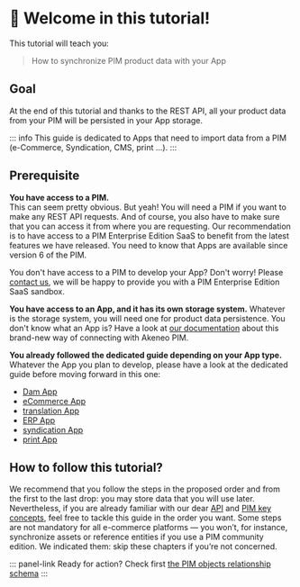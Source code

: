 # 👋 Welcome in this tutorial!

This tutorial will teach you:
> How to synchronize PIM product data with your App

## Goal
At the end of this tutorial and thanks to the REST API, all your product data from your PIM will be persisted in your App storage.

::: info
This guide is dedicated to Apps that need to import data from a PIM (e-Commerce, Syndication, CMS, print ...).
:::

## Prerequisite

<i class="fa fa-check-square"></i> **You have access to a PIM.**  
This can seem pretty obvious. But yeah! You will need a PIM if you want to make any REST API requests.
And of course, you also have to make sure that you can access it from where you are requesting.
Our recommendation is to have access to a PIM Enterprise Edition SaaS to benefit from the latest features we have released. You need to know that Apps are available since version 6 of the PIM. 

You don't have access to a PIM to develop your App?  Don't worry!
Please [contact us](https://www.akeneo.com/contact/), we will be happy to provide you with a PIM Enterprise Edition SaaS sandbox.

<i class="fa fa-check-square"></i> **You have access to an App, and it has its own storage system.**
Whatever is the storage system, you will need one for product data persistence.
You don't know what an App is? Have a look at [our documentation](/apps/introduction.html) about this brand-new way of connecting with Akeneo PIM.

<i class="fa fa-check-square"></i> **You already followed the dedicated guide depending on your App type.**
Whatever the App you plan to develop, please have a look at the dedicated guide before moving forward in this one:
 - [Dam App](/guides/dam-connection/introduction.html)
 - [eCommerce App](/guides/ecommerce-connection/introduction.html)
 - [translation App](/guides/translation-connection/introduction.html)
 - [ERP App](/guides/erp-connection/introduction.html)
 - [syndication App](/guides/syndication-connection/introduction.html)
 - [print App](/guides/print-connection/introduction.html)

## How to follow this tutorial?

We recommend that you follow the steps in the proposed order and from the first to the last drop: you may store data that you will use later.
Nevertheless, if you are already familiar with our dear [API](https://api.akeneo.com/) and [PIM key concepts](https://help.akeneo.com/pim/serenity/themes-for-julia.html#first-steps), feel free to tackle this guide in the order you want.
Some steps are not mandatory for all e-commerce platforms — you won’t, for instance, synchronize assets or reference entities if you use a PIM community edition. We indicated them: skip these chapters if you’re not concerned.

::: panel-link Ready for action? Check first [the PIM objects relationship schema](/getting-started/synchronize-pim-products-6x/step-0.html)
:::

